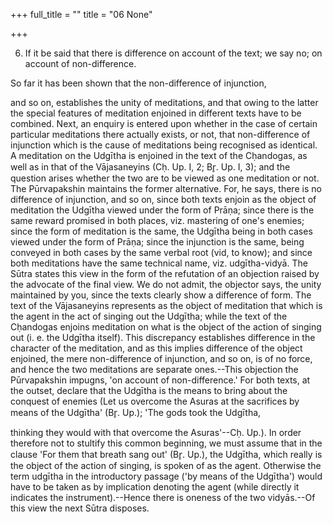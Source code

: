 +++
full_title = ""
title = "06 None"

+++


6. If it be said that there is difference on account of the text; we say no; on account of non-difference.

So far it has been shown that the non-difference of injunction,

and so on, establishes the unity of meditations, and that owing to the latter the special features of meditation enjoined in different texts have to be combined. Next, an enquiry is entered upon whether in the case of certain particular meditations there actually exists, or not, that non-difference of injunction which is the cause of meditations being recognised as identical. A meditation on the Udgītha is enjoined in the text of the Cḥandogas, as well as in that of the Vājasaneyins (Cḥ. Up. I, 2; Br̥. Up. I, 3); and the question arises whether the two are to be viewed as one meditation or not. The Pūrvapakshin maintains the former alternative. For, he says, there is no difference of injunction, and so on, since both texts enjoin as the object of meditation the Udgītha viewed under the form of Prāṇa; since there is the same reward promised in both places, viz. mastering of one's enemies; since the form of meditation is the same, the Udgītha being in both cases viewed under the form of Prāṇa; since the injunction is the same, being conveyed in both cases by the same verbal root (vid, to know); and since both meditations have the same technical name, viz. udgītha-vidyā. The Sūtra states this view in the form of the refutation of an objection raised by the advocate of the final view. We do not admit, the objector says, the unity maintained by you, since the texts clearly show a difference of form. The text of the Vājasaneyins represents as the object of meditation that which is the agent in the act of singing out the Udgītha; while the text of the Cḥandogas enjoins meditation on what is the object of the action of singing out (i. e. the Udgītha itself). This discrepancy establishes difference in the character of the meditation, and as this implies difference of the object enjoined, the mere non-difference of injunction, and so on, is of no force, and hence the two meditations are separate ones.--This objection the Pūrvapakshin impugns, 'on account of non-difference.' For both texts, at the outset, declare that the Udgītha is the means to bring about the conquest of enemies (Let us overcome the Asuras at the sacrifices by means of the Udgītha' (Br̥. Up.); 'The gods took the Udgītha,

thinking they would with that overcome the Asuras'--Cḥ. Up.). In order therefore not to stultify this common beginning, we must assume that in the clause 'For them that breath sang out' (Br̥. Up.), the Udgītha, which really is the object of the action of singing, is spoken of as the agent. Otherwise the term udgītha in the introductory passage ('by means of the Udgītha') would have to be taken as by implication denoting the agent (while directly it indicates the instrument).--Hence there is oneness of the two vidyās.--Of this view the next Sūtra disposes.

